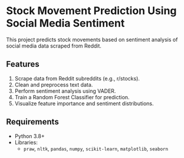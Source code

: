 # Stock Movement Prediction Using Social Media Sentiment

This project predicts stock movements based on sentiment analysis of social media data scraped from Reddit.

## Features
1. Scrape data from Reddit subreddits (e.g., r/stocks).
2. Clean and preprocess text data.
3. Perform sentiment analysis using VADER.
4. Train a Random Forest Classifier for prediction.
5. Visualize feature importance and sentiment distributions.

## Requirements
- Python 3.8+
- Libraries: 
  - `praw`, `nltk`, `pandas`, `numpy`, `scikit-learn`, `matplotlib`, `seaborn`



